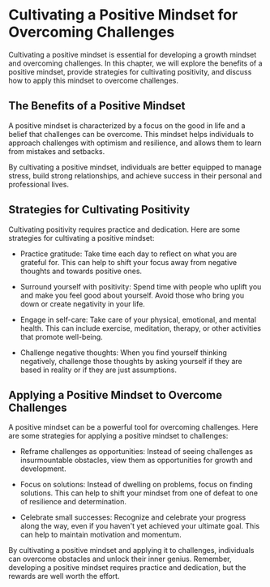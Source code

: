 Cultivating a Positive Mindset for Overcoming Challenges
================================================================================================

Cultivating a positive mindset is essential for developing a growth mindset and overcoming challenges. In this chapter, we will explore the benefits of a positive mindset, provide strategies for cultivating positivity, and discuss how to apply this mindset to overcome challenges.

The Benefits of a Positive Mindset
----------------------------------

A positive mindset is characterized by a focus on the good in life and a belief that challenges can be overcome. This mindset helps individuals to approach challenges with optimism and resilience, and allows them to learn from mistakes and setbacks.

By cultivating a positive mindset, individuals are better equipped to manage stress, build strong relationships, and achieve success in their personal and professional lives.

Strategies for Cultivating Positivity
-------------------------------------

Cultivating positivity requires practice and dedication. Here are some strategies for cultivating a positive mindset:

* Practice gratitude: Take time each day to reflect on what you are grateful for. This can help to shift your focus away from negative thoughts and towards positive ones.

* Surround yourself with positivity: Spend time with people who uplift you and make you feel good about yourself. Avoid those who bring you down or create negativity in your life.

* Engage in self-care: Take care of your physical, emotional, and mental health. This can include exercise, meditation, therapy, or other activities that promote well-being.

* Challenge negative thoughts: When you find yourself thinking negatively, challenge those thoughts by asking yourself if they are based in reality or if they are just assumptions.

Applying a Positive Mindset to Overcome Challenges
--------------------------------------------------

A positive mindset can be a powerful tool for overcoming challenges. Here are some strategies for applying a positive mindset to challenges:

* Reframe challenges as opportunities: Instead of seeing challenges as insurmountable obstacles, view them as opportunities for growth and development.

* Focus on solutions: Instead of dwelling on problems, focus on finding solutions. This can help to shift your mindset from one of defeat to one of resilience and determination.

* Celebrate small successes: Recognize and celebrate your progress along the way, even if you haven't yet achieved your ultimate goal. This can help to maintain motivation and momentum.

By cultivating a positive mindset and applying it to challenges, individuals can overcome obstacles and unlock their inner genius. Remember, developing a positive mindset requires practice and dedication, but the rewards are well worth the effort.
